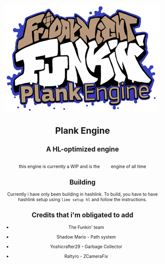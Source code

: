<center>

![logo](logoAnimated.gif)
# Plank Engine
## A HL-optimized engine
<br/>
this engine is currently a WIP and is the &nbsp;&nbsp;&nbsp;&nbsp;&nbsp;&nbsp;&nbsp; engine of all time

## Building
Currently i have only been building in hashlink. To build, you have to have hashlink setup using `lime setup hl` and follow the instructions.

## Credits that i'm obligated to add
- The Funkin' team

- Shadow Mario - Path system
- Yoshicrafter29 - Garbage Collector
- Raltyro - ZCameraFix
</center>